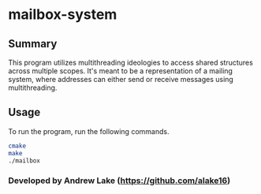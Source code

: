 # mailbox-system
## Summary
This program utilizes multithreading ideologies to access shared structures across multiple scopes. It's meant to be a representation of a mailing system, where addresses can either send or receive messages using multithreading.
## Usage
To run the program, run the following commands.
```bash
cmake
make
./mailbox
```

### Developed by Andrew Lake (https://github.com/alake16) 
